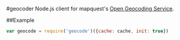 #geocoder
Node.js client for mapquest's [Open Geocoding Service](http://open.mapquestapi.com/geocoding/).

##Example
``` js
var geocode = require('geocode')({cache: cache, init: true})